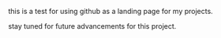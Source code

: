 this is a test for using github as a landing page for my projects.

stay tuned for future advancements for this project.
